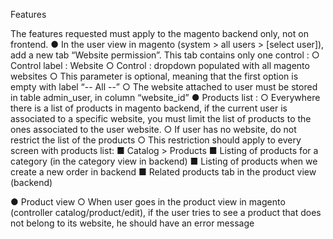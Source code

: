 Features

The features requested must apply to the magento backend only, not on frontend.
● In the user view in magento (system > all users > [select user]), add a new tab “Website
    permission”. This tab contains only one control :
    ○ Control label : Website
    ○ Control : dropdown populated with all magento websites
    ○ This parameter is optional, meaning that the first option is empty with label “-- All
    --”
    ○ The website attached to user must be stored in table admin_user, in column
    “website_id”
● Products list :
    ○ Everywhere there is a list of products in magento backend, if the current user is
    associated to a specific website, you must limit the list of products to the ones
    associated to the user website.
    ○ If user has no website, do not restrict the list of the products
    ○ This restriction should apply to every screen with products list:
    ■ Catalog > Products
    ■ Listing of products for a category (in the category view in backend)
    ■ Listing of products when we create a new order in backend
    ■ Related products tab in the product view (backend)

● Product view
    ○ When user goes in the product view in magento (controller catalog/product/edit),
    if the user tries to see a product that does not belong to its website, he should
    have an error message